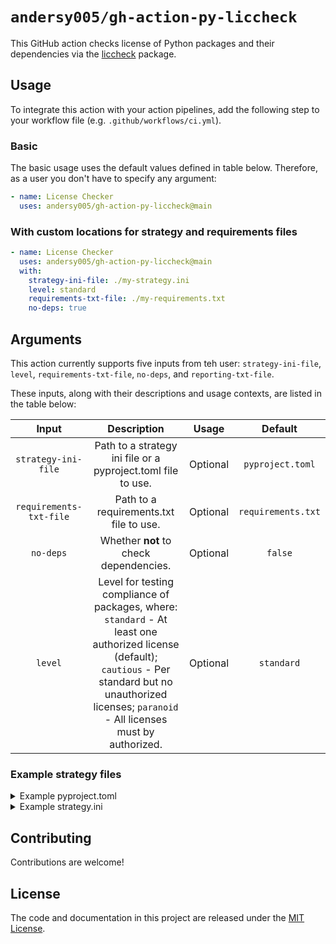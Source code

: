 # `andersy005/gh-action-py-liccheck`

This GitHub action checks license of Python packages and their dependencies via the [liccheck](https://github.com/dhatim/python-license-check) package.

## Usage

To integrate this action with your action pipelines, add the following step to your workflow file (e.g. `.github/workflows/ci.yml`).

### Basic

The basic usage uses the default values defined in table below. Therefore, as a user you don't have to specify any argument:

```yaml
- name: License Checker
  uses: andersy005/gh-action-py-liccheck@main
```

### With custom locations for strategy and requirements files

```yaml
- name: License Checker
  uses: andersy005/gh-action-py-liccheck@main
  with:
    strategy-ini-file: ./my-strategy.ini
    level: standard
    requirements-txt-file: ./my-requirements.txt
    no-deps: true
```

## Arguments

This action currently supports five inputs from teh user: `strategy-ini-file`, `level`, `requirements-txt-file`, `no-deps`, and `reporting-txt-file`.

These inputs, along with their descriptions and usage contexts, are listed in the table below:

|          Input          |                                                                                                  Description                                                                                                   |  Usage   |      Default       |
| :---------------------: | :------------------------------------------------------------------------------------------------------------------------------------------------------------------------------------------------------------: | :------: | :----------------: |
|   `strategy-ini-file`   |                                                                          Path to a strategy ini file or a pyproject.toml file to use.                                                                          | Optional |  `pyproject.toml`  |
| `requirements-txt-file` |                                                                                    Path to a requirements.txt file to use.                                                                                     | Optional | `requirements.txt` |
|        `no-deps`        |                                                                                     Whether **not** to check dependencies.                                                                                     | Optional |      `false`       |
|         `level`         | Level for testing compliance of packages, where: `standard` - At least one authorized license (default); `cautious` - Per standard but no unauthorized licenses; `paranoid` - All licenses must by authorized. | Optional |     `standard`     |

### Example strategy files

<details>
<summary>Example pyproject.toml</summary>

```toml
[tool.liccheck]
authorized_licenses = [
        "bsd",
        "new bsd",
        "bsd license",
        "new bsd license",
        "simplified bsd",
        "apache",
        "apache 2.0",
        "apache software license",
        "apache software",
        "gnu lgpl",
        "lgpl with exceptions or zpl",
        "isc license",
        "isc license (iscl)",
        "mit",
        "mit license",
        "python software foundation license",
        "zpl 2.1"
]

unauthorized_licenses = [
        "gpl v3"
]

[tool.liccheck.authorized_packages]
uuid = "<=1.30"
```

</details>

<details>
<summary>Example strategy.ini</summary>

```ini
# Authorized and unauthorized licenses in LOWER CASE
[Licenses]
authorized_licenses:
        bsd
        new bsd
        bsd license
        new bsd license
        simplified bsd
        apache
        apache 2.0
        apache software license
        apache software
        gnu lgpl
        lgpl with exceptions or zpl
        isc license
        isc license (iscl)
        mit
        mit license
        python software foundation license
        zpl 2.1

unauthorized_licenses:
        gpl v3

[Authorized Packages]
uuid: 1.30

```

</details>

## Contributing

Contributions are welcome!

## License

The code and documentation in this project are released under the
[MIT License](LICENSE).
